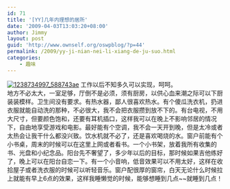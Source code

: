 ```yaml
---
id: 71
title: '[YY]几年内理想的居所'
date: '2009-04-03T13:03:20+08:00'
author: Jimmy
layout: post
guid: 'http://www.ownself.org/oswpblog/?p=44'
permalink: /2009/yy-ji-nian-nei-li-xiang-de-ju-suo.html
categories:
    - 趣味
---
```


[![1238734997_588743ae](http://www.ownself.org/blog/wp-content/uploads/2012/04/1238734997_588743ae_thumb.jpg "1238734997_588743ae")](http://www.ownself.org/blog/wp-content/uploads/2012/04/1238734997_588743ae.jpg) 工作以后不知多久可以实现，呵呵。   
 地方不必太大，一室足够，厅倒不是必须，须有厨房，以供心血来潮之际可以下厨装装模样。卫生间没有要求。有热水器，鄙人很喜欢热水。有个傻瓜洗衣机，扔进衣服就能自动洗的那种，不必很大，我不会把衣服攒到放不下的。有台电视，不用大尺寸，但要颜色饱和，还要有耳机插口，这样我可以在晚上不影响邻居的情况下，自由地享受游戏和电影。最好能有个空调，我不会一天开到晚，但是太冷或者太热会让我干什么都没兴致。饮水机就不必了，还是喜欢喝烧的水。窗户前能有个小书桌，周末的时候可以在这里上网或者看书。一个小书架，放着我所有收集的书、光盘和小纪念品。阳台先不奢望了，多少年以后的目标，那时候如果吉他练好了，晚上可以在阳台自恋一下。有一个小音响，低音效果可以不用太好，这样在收拾屋子或者洗衣服的时候可以听轻音乐。窗户配很厚的窗帘，白天无论什么时候拉上就能有早上6点的效果，这样我睡懒觉的时候，能够想睡到几点~~就睡到几点！